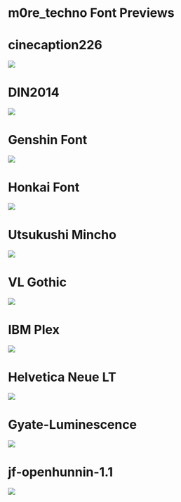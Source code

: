 # m0re_techno Font Previews

# cinecaption226
![](https://b.catgirlsare.sexy/mfpcFQyaRx3c.png)

# DIN2014
![](https://b.catgirlsare.sexy/ziD9Ug-91tY2.png)

# Genshin Font
![](https://b.catgirlsare.sexy/2HMZ59bBfoTt.png)

# Honkai Font
![](https://b.catgirlsare.sexy/pQ5aF1jZC2yD.png)

# Utsukushi Mincho 
![](https://b.catgirlsare.sexy/0j63At3RU3ul.png)

# VL Gothic
![](https://b.catgirlsare.sexy/BRwohxjJfkCp.png)
# IBM Plex
![](https://b.catgirlsare.sexy/7BsIsUsb3VbK.png)

# Helvetica Neue LT
![](https://b.catgirlsare.sexy/zyr2uGvQy_OH.png)

# Gyate-Luminescence
![](https://b.catgirlsare.sexy/AsEjvj7X4zqe.png)

# jf-openhunnin-1.1
![](https://b.catgirlsare.sexy/puTFBJF3vj5m.png)
